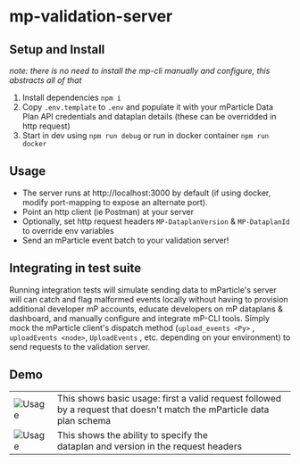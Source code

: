 # mp-validation-server

## Setup and Install
_note: there is no need to install the mp-cli manually and configure, this abstracts all of that_
1. Install dependencies `npm i`
2. Copy `.env.template` to `.env` and populate it with your mParticle Data Plan API credentials and dataplan details (these can be overridded in http request)
3. Start in dev using `npm run debug` or run in docker container `npm run docker`

## Usage
* The server runs at http://localhost:3000 by default (if using docker, modify port-mapping to expose an alternate port). 
* Point an http client (ie Postman) at your server
* Optionally, set http request headers `MP-DataplanVersion` & `MP-DataplanId` to override env variables
* Send an mParticle event batch to your validation server!

## Integrating in test suite
Running integration tests will simulate sending data to mParticle's server will can catch and flag malformed events locally without having to provision additional developer mP accounts, educate developers on mP dataplans & dashboard, and manually configure and integrate mP-CLI tools. Simply mock the mParticle client's dispatch method (`upload_events <Py>` , `uploadEvents <node>`, `UploadEvents` <go>, etc. depending on your environment) to send requests to the validation server.

## Demo
|    |   |
|-----------|---------|
| ![Usage](https://user-images.githubusercontent.com/2018204/168176786-4cec504c-92d6-4565-ba57-6d220c1ad170.gif)      |  This shows basic usage: first a valid request followed<br /> by a request that doesn't match the mParticle data plan schema  |
| ![Usage](https://user-images.githubusercontent.com/2018204/168177345-84c20d2c-68fb-4fe2-b8c9-aa9909da0399.gif)      |   This shows the ability to specify the <br /> dataplan and version in the request headers  |
